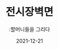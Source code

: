 ---
title: 전시장벽면
subtitle: ":할머니들을 그리다"
date: 2021-12-21
summary: 할머니들의 현재와 과거를 상상력으로 표현한 그림들이다. 전시장 벽면에서 만날 수 있다.
weight: 14
image: /exhibition/ex-02/section-08-wall/s8-items01.png
layout: view01
resources:
- partial_layout: full-1
  components: 
  - name: 빼앗긴 순정
    params:
      icon: photo
    src: https://wwm3.s3.ap-northeast-2.amazonaws.com/exhibition/(3)2층/그림자료/LHS_0247.jpg
    description: 강덕경(1995), 37cm x 53cm / 색연필
    target:
- partial_layout: full-1
  components: 
  - name: 위안부 할머니II
    params:
      icon: photo
    src: https://wwm3.s3.ap-northeast-2.amazonaws.com/exhibition/(3)2층/그림자료/LHS_0257.jpg
    description: 강현두(2008) / 73cmX54cm / 수채화 
    target:
---